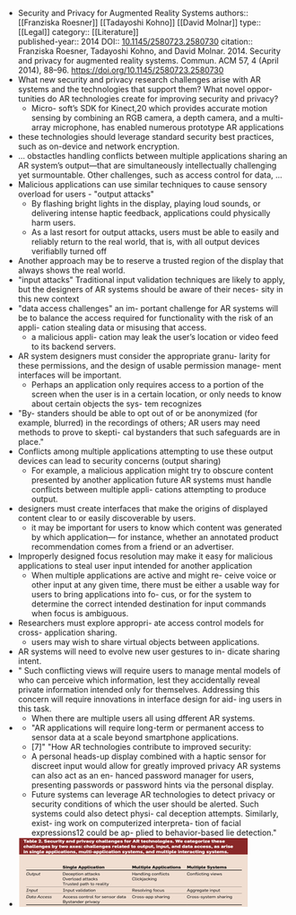- Security and Privacy for Augmented Reality Systems
  authors:: [[Franziska Roesner]] [[Tadayoshi Kohno]] [[David Molnar]]
  type:: [[Legal]] 
  category:: [[Literature]]  
  published-year:: 2014
  DOI:: [10.1145/2580723.2580730](https://doi.org/10.1145/2580723.2580730) 
  citation:: Franziska Roesner, Tadayoshi Kohno, and David Molnar. 2014. Security and privacy for augmented reality systems. Commun. ACM 57, 4 (April 2014), 88–96. https://doi.org/10.1145/2580723.2580730
- What new security and privacy research challenges arise with AR systems and the technologies that support them? What novel oppor- tunities do AR technologies create for improving security and privacy?
	- Micro- soft’s SDK for Kinect,20 which provides accurate motion sensing by combining an RGB camera, a depth camera, and a multi-array microphone, has enabled numerous prototype AR applications
- these technologies should leverage standard security best practices, such as on-device and network encryption.
- ... obstactles handling conflicts between multiple applications sharing an AR system’s output—that are simultaneously intellectually challenging yet surmountable. Other challenges, such as access control for data, ...
- Malicious applications can use similar techniques to cause sensory overload for users - "output attacks"
	- By flashing bright lights in the display, playing loud sounds, or delivering intense haptic feedback, applications could physically harm users.
	- As a last resort for output attacks, users must be able to easily and reliably return to the real world, that is, with all output devices verifiablly turned off
- Another approach may be to reserve a trusted region of the display that always shows the real world.
- "input attacks" Traditional input validation techniques are likely to apply, but the designers of AR systems should be aware of their neces- sity in this new context
- "data access challenges" an im- portant challenge for AR systems will be to balance the access required for functionality with the risk of an appli- cation stealing data or misusing that access.
	- a malicious appli- cation may leak the user’s location or video feed to its backend servers.
- AR system designers must consider the appropriate granu- larity for these permissions, and the design of usable permission manage- ment interfaces will be important.
	- Perhaps an application only requires access to a portion of the screen when the user is in a certain location, or only needs to know about certain objects the sys- tem recognizes
- "By- standers should be able to opt out of or be anonymized (for example, blurred) in the recordings of others;
  AR users may need methods to prove to skepti- cal bystanders that such safeguards are in place."
- Conflicts among multiple applications attempting to use these output devices can lead to security concerns (output sharing)
	- For example, a malicious application might try to obscure content presented by another application
	  future AR systems must handle conflicts between multiple appli- cations attempting to produce output.
- designers must create interfaces that make the origins of displayed content clear to or easily discoverable by users.
	- it may be important for users to know which content was generated by which application— for instance, whether an annotated product recommendation comes from a friend or an advertiser.
- Improperly designed focus resolution may make it easy for malicious applications to steal user input intended for another application
	- When multiple applications are active and might re- ceive voice or other input at any given time, there must be either a usable way for users to bring applications into fo- cus, or for the system to determine the correct intended destination for input commands when focus is ambiguous.
- Researchers must explore appropri- ate access control models for cross- application sharing.
	- users may wish to share virtual objects between applications.
- AR systems will need to evolve new user gestures to in- dicate sharing intent.
- " Such conflicting views will require users to manage mental models of who can perceive which information, lest they accidentally reveal private information intended only for themselves.
  Addressing this concern will require innovations in interface design for aid- ing users in this task.
	- When there are multiple users all using dfferent AR systems.
-
	- "AR applications will require long-term or permanent access to sensor data at a scale beyond smartphone applications.
	- [7]"
	  "How AR technologies contribute to improved security:
	- A personal heads-up display combined with a haptic sensor for discreet input would allow for greatly improved privacy
	  AR systems can also act as an en- hanced password manager for users, presenting passwords or password hints via the personal display.
	- Future systems can leverage AR technologies to detect privacy or security conditions of which the user should be alerted.
	  Such systems could also detect physi- cal deception attempts.
	  Similarly, exist- ing work on computerized interpreta- tion of facial expressions12 could be ap- plied to behavior-based lie detection."
- ![image.png](../assets/image_1670546298755_0.png)